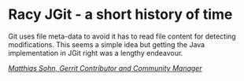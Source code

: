 # Racy JGit - a short history of time

Git uses file meta-data to avoid it has to read file content for detecting modifications.
This seems a simple idea but getting the Java implementation in JGit right was a lengthy endeavour.

*[Matthias Sohn, Gerrit Contributor and Community Manager](../speakers.md#msohn)*
